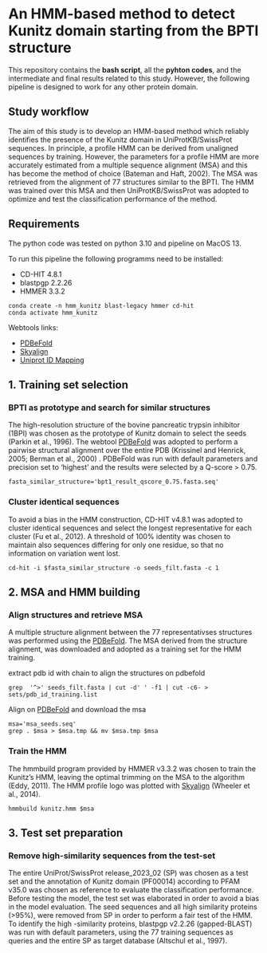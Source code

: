 # An HMM-based method to detect Kunitz domain starting from the BPTI structure
This repository contains the **bash script**, all the **pyhton codes**, and the intermediate and final results related to this study.
However, the following pipeline is designed to work for any other protein domain.

## Study workflow
The aim of this study is to develop an HMM-based method which reliably identifies the presence of the Kunitz domain in UniProtKB/SwissProt sequences. In principle, a profile HMM can be derived from unaligned sequences by training. However, the parameters for a profile HMM are more accurately estimated from a multiple sequence alignment (MSA) and this has become the method of choice (Bateman and Haft, 2002). The MSA was retrieved from the alignment of 77 structures similar to the BPTI. The HMM was trained over this MSA and then UniProtKB/SwissProt was adopted to optimize and test the classification performance of the method. 

## Requirements
The python code was tested on python 3.10 and pipeline on MacOS 13.


To run this pipeline the following programms need to be installed:

* CD-HIT 4.8.1
* blastpgp 2.2.26
* HMMER 3.3.2
```
conda create -n hmm_kunitz blast-legacy hmmer cd-hit 
conda activate hmm_kunitz 
```


Webtools links: 

* [PDBeFold](https://www.ebi.ac.uk/msd-srv/ssm/)
* [Skyalign](http://skylign.org/) 
* [Uniprot ID Mapping](https://www.uniprot.org/id-mapping)

## 1. Training set selection
### BPTI as prototype and search for similar structures
The high-resolution structure of the bovine pancreatic trypsin inhibitor (1BPI) was chosen as the prototype of Kunitz domain to select the seeds (Parkin et al., 1996). The webtool [PDBeFold](https://www.ebi.ac.uk/msd-srv/ssm/) was adopted to perform a pairwise structural alignment over the entire PDB (Krissinel and Henrick, 2005; Berman et al., 2000) . PDBeFold was run with default parameters and precision set to ‘highest’ and the results were selected by a Q-score > 0.75.

``` 
fasta_similar_structure='bpt1_result_qscore_0.75.fasta.seq' 
```

### Cluster identical sequences
To avoid a bias in the HMM construction, CD-HIT v4.8.1 was adopted to cluster identical sequences and select the longest representative for each cluster (Fu et al., 2012). A threshold of 100% identity was chosen to maintain also sequences differing for only one residue, so that no information on variation went lost.

```
cd-hit -i $fasta_similar_structure -o seeds_filt.fasta -c 1
```

## 2. MSA and HMM building
### Align structures and retrieve MSA
A multiple structure alignment between the 77 representativses structures was performed using the [PDBeFold](https://www.ebi.ac.uk/msd-srv/ssm/). The MSA derived from the structure alignment, was downloaded and adopted as a training set for the HMM training.

extract pdb id with chain to align the structures on pdbefold

```
grep  '^>' seeds_filt.fasta | cut -d' ' -f1 | cut -c6- > sets/pdb_id_training.list
```

Align on [PDBeFold](https://www.ebi.ac.uk/msd-srv/ssm/) and download the msa
```
msa='msa_seeds.seq'
grep . $msa > $msa.tmp && mv $msa.tmp $msa 
```
### Train the HMM 
The hmmbuild program provided by HMMER v3.3.2 was chosen to train the Kunitz’s HMM, leaving the optimal trimming on the MSA to the algorithm (Eddy, 2011). The HMM profile logo was plotted with [Skyalign](http://skylign.org/) (Wheeler et al., 2014).

```
hmmbuild kunitz.hmm $msa
````

## 3. Test set preparation
### Remove high-similarity sequences from the test-set
The entire UniProt/SwissProt release_2023_02 (SP) was chosen as a test set and the annotation of Kunitz domain (PF00014) according to PFAM v35.0 was chosen as reference to evaluate the classification performance. Before testing the model, the test set was elaborated in order to avoid a bias in the model evaluation. The seed sequences and all high similarity proteins (>95%), were removed from SP in order to perform a fair test of the HMM. To identify the high -similarity proteins, blastpgp v2.2.26 (gapped-BLAST) was run with default parameters, using the 77 training sequences as queries and the entire SP as target database (Altschul et al., 1997).







